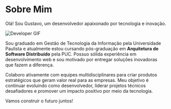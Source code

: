 # Sobre Mim

Olá! Sou Gustavo, um desenvolvedor apaixonado por tecnologia e inovação.

![Developer GIF](https://media1.tenor.com/m/Ug6cbVA1ZsMAAAAd/developer.gif)

Sou graduado em Gestão de Tecnologia da Informação pela Universidade Paulista e atualmente estou cursando pós-graduação em **Arquitetura de Software Distribuído** pela PUC. Possuo sólida experiência em desenvolvimento web e sou motivado por entregar soluções inovadoras que fazem a diferença.

Colaboro ativamente com equipes multidisciplinares para criar produtos estratégicos que geram valor real para as empresas. Meu objetivo é continuar evoluindo como desenvolvedor, liderar projetos técnicos desafiadores e promover um impacto positivo por meio da tecnologia.

Vamos construir o futuro juntos!

